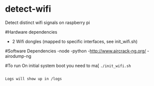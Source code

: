 # detect-wifi
Detect distinct wifi signals on raspberry pi 

#Hardware dependencies
- 2 Wifi dongles (mapped to specific interfaces, see init_wifi.sh)

#Software Dependencies
-node
-python
-http://www.aircrack-ng.org/
-airodump-ng

#To run
On initial system boot you need to ma[
```./init_wifi.sh```

```sudo node scrape_wifi.js'''

Logs will show up in /logs
